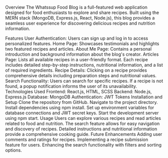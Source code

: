 Overview
The Whatssup Food Blog is a full-featured web application designed for food enthusiasts to explore and share recipes. Built using the MERN stack (MongoDB, Express.js, React, Node.js), this blog provides a seamless user experience for discovering delicious recipes and nutrition information.

Features
User Authentication:
Users can sign up and log in to access personalized features.
Home Page:
Showcases testimonials and highlights two featured recipes and articles.
About Me Page:
Contains a personal introduction and background information about the blog's creator.
Articles Page:
Lists all available recipes in a user-friendly format.
Each recipe includes detailed step-by-step instructions, nutritional information, and a list of required ingredients.
Recipe Details:
Clicking on a recipe provides comprehensive details including preparation steps and nutritional values.
Search Functionality:
Users can search for specific recipes.
If a recipe is not found, a popup notification informs the user of its unavailability.
Technologies Used
Frontend: React.js, HTML, SCSS
Backend: Node.js, Express.js
Database: MongoDB
Authentication: JWT Tokens
Installation and Setup
Clone the repository from GitHub.
Navigate to the project directory.
Install dependencies using npm install.
Set up environment variables for database connections and JWT secret keys.
Start the development server using npm start.
Usage
Users can explore various recipes and read articles related to food and nutrition.
The search feature allows for easy navigation and discovery of recipes.
Detailed instructions and nutritional information provide a comprehensive cooking guide.
Future Enhancements
Adding user comments and ratings for recipes.
Implementing a recipe submission feature for users.
Enhancing the search functionality with filters and sorting options.
